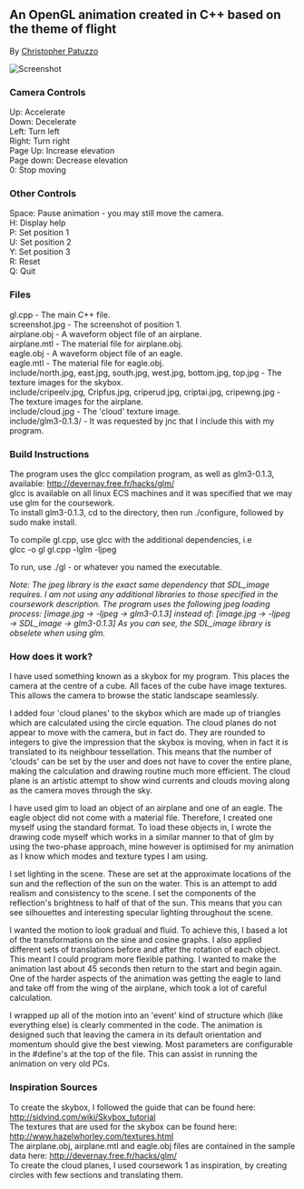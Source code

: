 ## An OpenGL animation created in C++ based on the theme of flight
By [Christopher Patuzzo](http://chris.patuzzo.co.uk/)


![Screenshot](https://github.com/cpatuzzo/Graphical-Animation/blob/master/screenshot.jpg?raw=true)


### Camera Controls

Up: Accelerate  
Down: Decelerate  
Left: Turn left  
Right: Turn right  
Page Up: Increase elevation  
Page down: Decrease elevation  
0: Stop moving  

### Other Controls

Space: Pause animation - you may still move the camera.  
H: Display help  
P: Set position 1  
U: Set position 2  
Y: Set position 3  
R: Reset  
Q: Quit  

### Files

gl.cpp - The main C++ file.  
screenshot.jpg - The screenshot of position 1.  
airplane.obj - A waveform object file of an airplane.  
airplane.mtl - The material file for airplane.obj.  
eagle.obj - A waveform object file of an eagle.  
eagle.mtl - The material file for eagle.obj.  
include/north.jpg, east.jpg, south.jpg, west.jpg, bottom.jpg, top.jpg - The texture images for the skybox.  
include/cripeelv.jpg, Cripfus.jpg, criperud.jpg, criptai.jpg, cripewng.jpg - The texture images for the airplane.  
include/cloud.jpg - The 'cloud' texture image.  
include/glm3-0.1.3/ - It was requested by jnc that I include this with my program.  

### Build Instructions

The program uses the glcc compilation program, as well as glm3-0.1.3, available: http://devernay.free.fr/hacks/glm/  
glcc is available on all linux ECS machines and it was specified that we may use glm for the coursework.  
To install glm3-0.1.3, cd to the directory, then run ./configure, followed by sudo make install.  

To compile gl.cpp, use glcc with the additional dependencies, i.e  
	  glcc -o gl gl.cpp -lglm -ljpeg  

To run, use ./gl - or whatever you named the executable.  

*Note: The jpeg library is the exact same dependency that SDL_image requires. I am not using any additional libraries to those specified in the coursework description. The program uses the following jpeg loading process: [image.jpg -> -ljpeg -> glm3-0.1.3] instead of: [image.jpg -> -ljpeg -> SDL_image -> glm3-0.1.3] As you can see, the SDL_image library is obselete when using glm.*  

### How does it work?

I have used something known as a skybox for my program. This places the camera at the centre of a cube. All faces of the cube have image textures. This allows the camera to browse the static landscape seamlessly.  

I added four 'cloud planes' to the skybox which are made up of triangles which are calculated using the circle equation. The cloud planes do not appear to move with the camera, but in fact do. They are rounded to integers to give the impression that the skybox is moving, when in fact it is translated to its neighbour tessellation. This means that the number of 'clouds' can be set by the user and does not have to cover the entire plane, making the calculation and drawing routine much more efficient. The cloud plane is an artistic attempt to show wind currents and clouds moving along as the camera moves through the sky.  

I have used glm to load an object of an airplane and one of an eagle. The eagle object did not come with a material file. Therefore, I created one myself using the standard format. To load these objects in, I wrote the drawing code myself which works in a similar manner to that of glm by using the two-phase approach, mine however is optimised for my animation as I know which modes and texture types I am using.  

I set lighting in the scene. These are set at the approximate locations of the sun and the reflection of the sun on the water. This is an attempt to add realism and consistency to the scene. I set the components of the reflection's brightness to half of that of the sun. This means that you can see silhouettes and interesting specular lighting throughout the scene.  

I wanted the motion to look gradual and fluid. To achieve this, I based a lot of the transformations on the sine and cosine graphs. I also applied different sets of translations before and after the rotation of each object. This meant I could program more flexible pathing. I wanted to make the animation last about 45 seconds then return to the start and begin again. One of the harder aspects of the animation was getting the eagle to land and take off from the wing of the airplane, which took a lot of careful calculation.  

I wrapped up all of the motion into an 'event' kind of structure which (like everything else) is clearly commented in the code. The animation is designed such that leaving the camera in its default orientation and momentum should give the best viewing. Most parameters are configurable in the #define's at the top of the file. This can assist in running the animation on very old PCs.  


### Inspiration Sources

To create the skybox, I followed the guide that can be found here: http://sidvind.com/wiki/Skybox_tutorial  
The textures that are used for the skybox can be found here: http://www.hazelwhorley.com/textures.html  
The airplane.obj, airplane.mtl and eagle.obj files are contained in the sample data here: http://devernay.free.fr/hacks/glm/  
To create the cloud planes, I used coursework 1 as inspiration, by creating circles with few sections and translating them.
